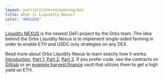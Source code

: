 ```yaml
---
layout: partials/shared/opening-box
title: What is Liquidity Nexus?
color: "#B01EE6"
---
```


[Liquidity NEXUS](introducing-orbs-liquidity-nexus-liquidity-as-a-service) is the newest DeFi project by the Orbs team. The idea behind the Orbs Liquidity Nexus is to implement single-sided farming in order to enable ETH and USDC only strategies on any DEX.

Read more about Orbs Liquidity Nexus to learn exactly how it works: [Introduction](https://talkol.medium.com/introducing-orbs-liquidity-nexus-liquidity-as-a-service-1c022c8f2d43), [Part 1](https://talkol.medium.com/single-sided-farming-on-any-dex-via-orbs-liquidity-nexus-part-1-520051f940d5), [Part 2](https://talkol.medium.com/single-sided-farming-on-any-dex-via-orbs-liquidity-nexus-part-2-824e58057cb5), [Part 3](https://talkol.medium.com/single-sided-farming-on-any-dex-via-orbs-liquidity-nexus-part-3-fb75efb2f91f).
If you prefer code, see the contracts on [Github](https://github.com/orbs-network/nexus-sushiswap) or an [example harvest.finance](https://github.com/orbs-network/nexus-harvestfinance/tree/master/contracts/strategies/nexus) vault that utilizes them to get a high yield on ETH.
